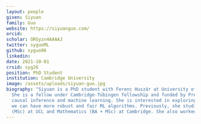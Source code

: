 ```yaml
---
layout: people
given: Siyuan
family: Guo
website: https://siyuanguo.com/
orcid: 
scholar: GRGyzn4AAAAJ
twitter: syguoML
github: syguo96
linkedin: 
date: 2021-10-01
crsid: syg26
position: PhD Student
institution: Cambridge University
image: /assets/uploads/siyuan-guo.jpg
biography: "Siyuan is a PhD student with Ferenc Huszár at University of Cambridge and Bernhard Schölkopf at Max Planck Institute for Intelligent Systems.
  She is a fellow under Cambridge-Tübingen fellowship and funded by Premium Research Studentship. Her research interest lies in the intersection of
  causal inference and machine learning. She is interested in exploring how to transfer from traditional prediction-based ML algorithms to non i.i.d ML tasks, such that
  we can have more robust and fair ML algorithms. Previously, she studied Machine Learning
  (MSc) at UCL and Mathematics (BA + MSc) at Cambridge. She also worked as a quantitative strategist in Goldman Sachs International."
---
```

